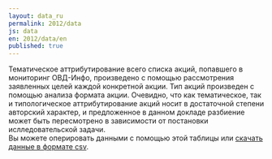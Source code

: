 ```yaml
---
layout: data_ru
permalink: 2012/data
js: data
en: 2012/data/en
published: true
---
```


Тематическое аттрибутирование всего списка акций, попавшего в мониторинг ОВД-Инфо, произведено с помощью рассмотрения заявленных целей каждой конкретной акции. Тип акций произведен с помощью анализа формата акции. Очевидно, что как тематическое, так и типологическое аттрибутирование акций носит в достаточной степени авторский характер, и предложенное в данном докладе разбиение может быть пересмотрено в зависимости от постановки ислледовательской задачи.  
Вы можете оперировать данными с помощью этой таблицы или [скачать данные в формате csv](https://docs.google.com/spreadsheet/pub?key=0AqL_R49TiUuAdGpDMUphai0wemI4NXBkQ3BBUTJpYWc&single=true&gid=0&output=csv). 